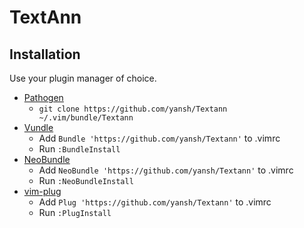 # TextAnn


## Installation

Use your plugin manager of choice.

- [Pathogen](https://github.com/tpope/vim-pathogen)
  - `git clone https://github.com/yansh/Textann ~/.vim/bundle/Textann`
- [Vundle](https://github.com/gmarik/vundle)
  - Add `Bundle 'https://github.com/yansh/Textann'` to .vimrc
  - Run `:BundleInstall`
- [NeoBundle](https://github.com/Shougo/neobundle.vim)
  - Add `NeoBundle 'https://github.com/yansh/Textann'` to .vimrc
  - Run `:NeoBundleInstall`
- [vim-plug](https://github.com/junegunn/vim-plug)
  - Add `Plug 'https://github.com/yansh/Textann'` to .vimrc
  - Run `:PlugInstall`


